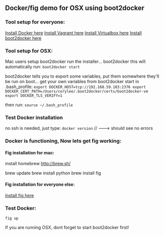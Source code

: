 ## Docker/fig demo for OSX using boot2docker

### Tool setup for everyone:
[Install Docker here](https://docs.docker.com/installation/mac/)
[Install Vagrant here](http://www.vagrantup.com/downloads.html)
[Install Virtualbox here](https://www.virtualbox.org/wiki/Downloads)
[Install boot2docker here](http://boot2docker.io/)


### Tool setup for OSX:
Mac users setup boot2docker
run the installer... boot2docker
this will automatically run:
`boot2docker start`

boot2docker tells you to export some variables, put them somewhere they'll be run on boot...
get your own variables from boot2docker start
in .bash_profile:
`export DOCKER_HOST=tcp://192.168.59.103:2376
export DOCKER_CERT_PATH=/Users/corylee/.boot2docker/certs/boot2docker-vm
export DOCKER_TLS_VERIFY=1`
  
then run:
`source ~/.bash_profile`


### Test Docker installation
no ssh is needed, just type:
`docker version` // ---> should see no errors

### Docker is functioning, Now lets get fig working:
#### Fig installation for mac:
install homebrew
http://brew.sh/

brew update
brew install python
brew install fig

#### Fig installation for everyone else:
[Install fig here](http://www.fig.sh/)

### Test Docker:
`fig up`

If you are running OSX, dont forget to start boot2docker first!
